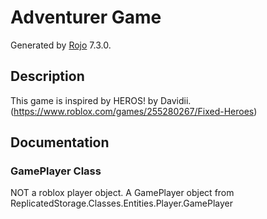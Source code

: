 # Adventurer Game
Generated by [Rojo](https://github.com/rojo-rbx/rojo) 7.3.0.

## Description
This game is inspired by HEROS! by Davidii. (https://www.roblox.com/games/255280267/Fixed-Heroes)

## Documentation

### GamePlayer Class
NOT a roblox player object. A GamePlayer object from ReplicatedStorage.Classes.Entities.Player.GamePlayer